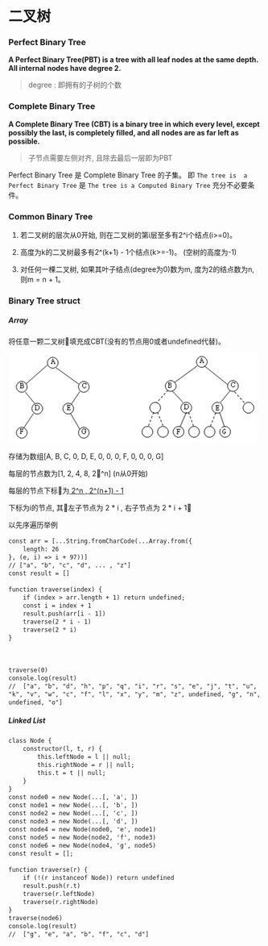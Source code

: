 # 二叉树

### Perfect Binary Tree

**A Perfect Binary Tree(PBT) is a tree with all leaf nodes at the same depth. 
All internal nodes have degree 2.**

> degree : 即拥有的子树的个数

### Complete Binary Tree

**A Complete Binary Tree (CBT) is a binary tree in which every level, 
except possibly the last, is completely filled, and all nodes 
are as far left as possible.**

> 子节点需要左侧对齐, 且除去最后一层即为PBT

Perfect Binary Tree 是 Complete Binary Tree 的子集。 即 `The tree is  a Perfect Binary Tree` 是 `The tree is a Computed Binary Tree` 充分不必要条件。 

### Common Binary Tree

1. 若二叉树的层次从0开始, 则在二叉树的第i层至多有2^i个结点(i>=0)。 

2. 高度为k的二叉树最多有2^(k+1) - 1个结点(k>=-1)。 (空树的高度为-1)

3. 对任何一棵二叉树, 如果其叶子结点(degree为0)数为m, 度为2的结点数为n, 则m = n + 1。 

### Binary Tree struct

##### Array

将任意一颗二叉树填充成CBT(没有的节点用0或者undefined代替)。 

![img](../../img/2018071601.png)

存储为数组[A, B, C, 0, D, E, 0, 0, 0, F, 0, 0, 0, G]

每层的节点数为[1, 2, 4, 8, 2^n] (n从0开始)

每层的节点下标为[ 2^n , 2^(n+1) - 1 ](下标从1开始)

下标为i的节点, 其左子节点为 2 * i , 右子节点为 2 * i + 1

以先序遍历举例

    const arr = [...String.fromCharCode(...Array.from({
        length: 26
    }, (e, i) => i + 97))]
    // ["a", "b", "c", "d", ... , "z"]
    const result = []

    function traverse(index) {
        if (index > arr.length + 1) return undefined; 
        const i = index + 1
        result.push(arr[i - 1])
        traverse(2 * i - 1)
        traverse(2 * i)
    }

    

    traverse(0)
    console.log(result)
    //  ["a", "b", "d", "h", "p", "q", "i", "r", "s", "e", "j", "t", "u", "k", "v", "w", "c", "f", "l", "x", "y", "m", "z", undefined, "g", "n", undefined, "o"]

##### Linked List

    class Node {
        constructor(l, t, r) {
            this.leftNode = l || null; 
            this.rightNode = r || null; 
            this.t = t || null; 
        }
    }
    const node0 = new Node(...[, 'a', ])
    const node1 = new Node(...[, 'b', ])
    const node2 = new Node(...[, 'c', ])
    const node3 = new Node(...[, 'd', ])
    const node4 = new Node(node0, 'e', node1)
    const node5 = new Node(node2, 'f', node3)
    const node6 = new Node(node4, 'g', node5)
    const result = []; 

    function traverse(r) {
        if (!(r instanceof Node)) return undefined
        result.push(r.t)
        traverse(r.leftNode)
        traverse(r.rightNode)
    }
    traverse(node6)
    console.log(result)
    //  ["g", "e", "a", "b", "f", "c", "d"]

